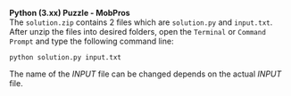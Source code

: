 **Python (3.xx) Puzzle - MobPros**  
The `solution.zip` contains 2 files which are `solution.py` and `input.txt`.  
After unzip the files into desired folders, open the `Terminal` or `Command Prompt` and type the following command line:  

`python solution.py input.txt`  

The name of the *INPUT* file can be changed depends on the actual *INPUT* file.
